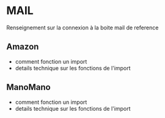 # MAIL

Renseignement sur la connexion à la boite mail de reference

## Amazon

* comment fonction un import
* details technique sur les fonctions de l'import

## ManoMano

* comment fonction un import
* details technique sur les fonctions de l'import
